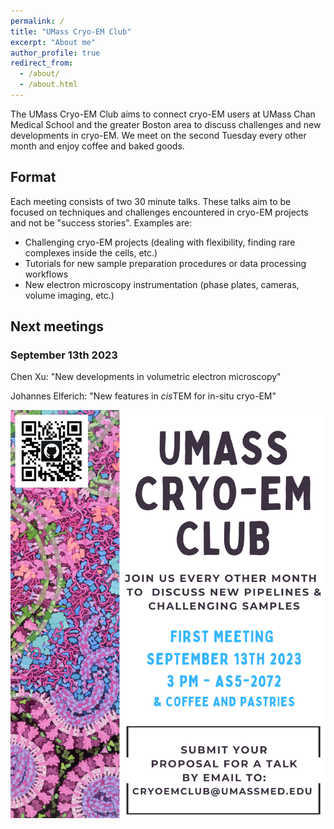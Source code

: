 ```yaml
---
permalink: /
title: "UMass Cryo-EM Club"
excerpt: "About me"
author_profile: true
redirect_from: 
  - /about/
  - /about.html
---
```


The UMass Cryo-EM Club aims to connect cryo-EM users at UMass Chan Medical School and the greater Boston area
to discuss challenges and new developments in cryo-EM. We meet on the second Tuesday every other month and enjoy coffee and baked goods.

## Format

Each meeting consists of two 30 minute talks. These talks aim to be focused on techniques and challenges encountered in
cryo-EM projects and not be "success stories". Examples are:

- Challenging cryo-EM projects (dealing with flexibility, finding rare complexes inside the cells, etc.)
- Tutorials for new sample preparation procedures or data processing workflows
- New electron microscopy instrumentation (phase plates, cameras, volume imaging, etc.)

## Next meetings

### September 13th 2023

Chen Xu: "New developments in volumetric electron microscopy"

Johannes Elferich: "New features in *cis*TEM for in-situ cryo-EM"

![Flyer](/images/flyer.png)


